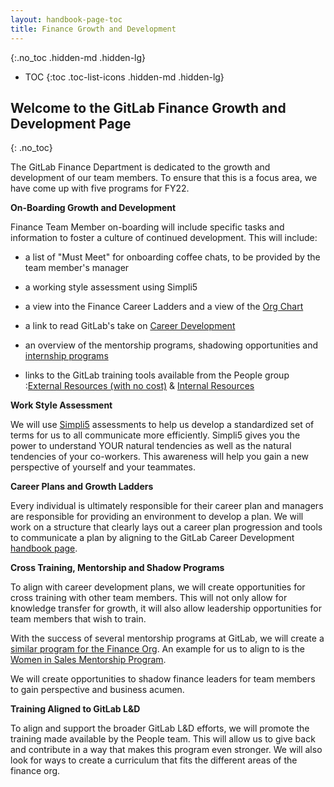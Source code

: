 ```yaml
---
layout: handbook-page-toc
title: Finance Growth and Development
---
```


{:.no_toc .hidden-md .hidden-lg}

- TOC
{:toc .toc-list-icons .hidden-md .hidden-lg}


## Welcome to the GitLab Finance Growth and Development Page
{: .no_toc}

The GitLab Finance Department is dedicated to the growth and development of our team members. To ensure that this is a focus area, we have come up with five programs for FY22.

**On-Boarding Growth and Development**

Finance Team Member on-boarding will include specific tasks and information to foster a culture of continued development. This will include:

-   a list of "Must Meet" for onboarding coffee chats, to be provided by the team member's manager

-   a working style assessment using Simpli5

-   a view into the Finance Career Ladders and a view of the [Org Chart](/company/team/org-chart/)

-   a link to read GitLab's take on [Career Development](https://about.gitlab.com/handbook/people-group/learning-and-development/career-development/#what-is-career-development)

-   an overview of the mentorship programs, shadowing opportunities and [internship programs](https://about.gitlab.com/handbook/people-group/learning-and-development/career-development/#internship-for-learning)

-   links to the GitLab training tools available from the People group :[External Resources (with no cost)](https://about.gitlab.com/handbook/people-group/learning-and-development/career-development/#external-resources-some-with-no-cost) &  [Internal Resources](https://about.gitlab.com/handbook/people-group/learning-and-development/career-development/#internal-resources-1)

**Work Style Assessment**

We will use [Simpli5](https://www.simpli5.com/) assessments to help us develop a standardized set of terms for us to all communicate more efficiently. Simpli5 gives you the power to understand YOUR natural tendencies as well as the natural tendencies of your co-workers. This awareness will help you gain a new perspective of yourself and your teammates.

**Career Plans and Growth Ladders**

Every individual is ultimately responsible for their career plan and managers are responsible for providing an environment to develop a plan. We will work on a structure that clearly lays out a career plan progression and tools to communicate a plan by aligning to the GitLab Career Development [handbook page](https://about.gitlab.com/handbook/people-group/learning-and-development/career-development/).

**Cross Training, Mentorship and Shadow Programs**

To align with career development plans, we will create opportunities for cross training with other team members. This will not only allow for knowledge transfer for growth, it will also allow leadership opportunities for team members that wish to train.

With the success of several mentorship programs at GitLab, we will create a [similar program for the Finance Org](/handbook/finance/growth-and-development/mentorship/). An example for us to align to is the [Women in Sales Mentorship Program](/handbook/people-group/women-in-sales-mentorship-pilot-program/#women-in-sales-mentorship-program-pilot).

We will create opportunities to shadow finance leaders for team members to gain perspective and business acumen.

**Training Aligned to GitLab L&D**

To align and support the broader GitLab L&D efforts, we will promote the training made available by the People team. This will allow us to give back and contribute in a way that makes this program even stronger. We will also look for ways to create a curriculum that fits the different areas of the finance org.
